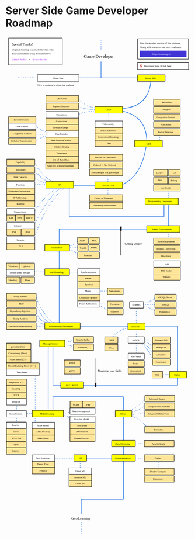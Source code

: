 # Server Side Game Developer Roadmap

<link href="style/main.css" rel="stylesheet">

<svg xmlns="http://www.w3.org/2000/svg" xmlns:xlink="http://www.w3.org/1999/xlink" viewBox="111 199 1337 3616" style="font-family: balsamiq"><g class="clickable-group" data-group-id="101-ai:cloud-ml:azure-ml"><rect x="572.35" y="3423.35" width="164.3" height="47.3" rx="2" fill="rgb(255,229,153)" fill-opacity="1" stroke="rgb(0,0,0)" stroke-width="2.7"></rect><text x="618" y="3454" fill="rgb(0,0,0)" font-style="normal" font-weight="normal" font-size="17px"><tspan>Azure ML</tspan></text></g><path d="M653.6001364839719 3367Q653.6140728193826 3320.935249861825 653.6001364839719 3263.2184000989223" fill="none" stroke="rgb(43,120,228)" stroke-width="4" stroke-linecap="round" stroke-linejoin="round" stroke-dasharray="0.8 12"></path><path d="M425.5 3263.2184000989223Q513.4292022687135 3263.2450020201645 623.6001364839719 3263.2184000989223" fill="none" stroke="rgb(43,120,228)" stroke-width="4" stroke-linecap="round" stroke-linejoin="round" stroke-dasharray="0.8 12"></path><path d="M932.3181420669464 3262Q797.5394597098788 3261.959224332751 628.668447981582 3262" fill="none" stroke="rgb(43,120,228)" stroke-width="4" stroke-linecap="round" stroke-linejoin="round" stroke-dasharray="undefined"></path><path d="M1220.5486430931994 3348.5417125339145Q1220.558855545137 3314.7857764908495 1220.5486430931994 3272.491260980407" fill="none" stroke="rgb(43,120,228)" stroke-width="4" stroke-linecap="round" stroke-linejoin="round" stroke-dasharray="0.8 12"></path><path d="M1028.6711202501135 3263.2232197855787Q1081.4364812857407 3262.9142942875033 1147.5486430931994 3262.491260980407" fill="none" stroke="rgb(43,120,228)" stroke-width="4" stroke-linecap="round" stroke-linejoin="round" stroke-dasharray="0.8 12"></path><path d="M1028.6711202501135 3158.2232197855787Q1081.4364812857407 3157.9142942875033 1147.5486430931994 3157.491260980407" fill="none" stroke="rgb(43,120,228)" stroke-width="4" stroke-linecap="round" stroke-linejoin="round" stroke-dasharray="0.8 12"></path><path d="M1012.6711202501135 2957.2232197855787Q1096.481056162096 2969.998064605211 1146.2237422873834 3052.690452302756" fill="none" stroke="rgb(43,120,228)" stroke-width="4" stroke-linecap="round" stroke-linejoin="round" stroke-dasharray="0.8 12"></path><path d="M996.8118295547148 2925.2508796778334Q1075.6898242728319 2896.5659796305263 1130.600136483972 2830.2184000989223" fill="none" stroke="rgb(43,120,228)" stroke-width="4" stroke-linecap="round" stroke-linejoin="round" stroke-dasharray="0.8 12"></path><path d="M1009.995233619362 2932.5749930470815Q1070.0318162971919 2923.6071010084247 1130.1106928750366 2879.8413767884927" fill="none" stroke="rgb(43,120,228)" stroke-width="4" stroke-linecap="round" stroke-linejoin="round" stroke-dasharray="0.8 12"></path><path d="M1002.6711202501135 2947.2232197855787Q1056.7917668221125 2944.130416964383 1124.600136483972 2940.2184000989223" fill="none" stroke="rgb(43,120,228)" stroke-width="4" stroke-linecap="round" stroke-linejoin="round" stroke-dasharray="0.8 12"></path><path d="M968 2818.2057750744593Q967.9008383869694 3145.9716326638504 968 3556.646013902233" fill="none" stroke="rgb(43,120,228)" stroke-width="4" stroke-linecap="round" stroke-linejoin="round" stroke-dasharray="undefined"></path><path d="M455 2819.2057750744593Q454.98390111576464 2872.4185500220083 455 2939.0915207404487" fill="none" stroke="rgb(43,120,228)" stroke-width="4" stroke-linecap="round" stroke-linejoin="round" stroke-dasharray="undefined"></path><path d="M517.5321916749992 2935.504638394781Q561.1207767246132 2941.985787171649 586.3788573459348 2919.3915889824343" fill="none" stroke="rgb(43,120,228)" stroke-width="4" stroke-linecap="round" stroke-linejoin="round" stroke-dasharray="0.8 12"></path><path d="M523.3914823703981 2951.617687807128Q556.7827852842235 2950.2020218244943 580.519566650536 2982.3789639579713" fill="none" stroke="rgb(43,120,228)" stroke-width="4" stroke-linecap="round" stroke-linejoin="round" stroke-dasharray="0.8 12"></path><g class="clickable-group" data-group-id="101-mutlithreading-2:reactive-approach:frp"><rect x="669.35" y="2850.35" width="92.3" height="47.3" rx="2" fill="rgb(255,229,153)" fill-opacity="1" stroke="rgb(0,0,0)" stroke-width="2.7"></rect><text x="699" y="2880" fill="rgb(0,0,0)" font-style="normal" font-weight="normal" font-size="17px"><tspan>FRP</tspan></text></g><g class="clickable-group" data-group-id="100-mutlithreading-2:reactive-approach:oorp"><rect x="580.35" y="2850.35" width="92.3" height="47.3" rx="2" fill="rgb(255,229,153)" fill-opacity="1" stroke="rgb(0,0,0)" stroke-width="2.7"></rect><text x="602" y="2880" fill="rgb(0,0,0)" font-style="normal" font-weight="normal" font-size="17px"><tspan>OORP</tspan></text></g><path d="M326.6841484953265 3039.507048238109Q326.7372585864434 2863.958526692643 326.6841484953265 2644.0049262986927" fill="none" stroke="rgb(43,120,228)" stroke-width="4" stroke-linecap="round" stroke-linejoin="round" stroke-dasharray="0.8 12"></path><g class="clickable-group" data-group-id="102-mutlithreading-2:task-based:concurrency"><rect x="117.35" y="2476.35" width="178.3" height="47.3" rx="2" fill="rgb(255,229,153)" fill-opacity="1" stroke="rgb(0,0,0)" stroke-width="2.7"></rect><text x="132" y="2506" fill="rgb(0,0,0)" font-style="normal" font-weight="normal" font-size="17px"><tspan>Concurrency (Java)</tspan></text></g><g class="clickable-group done" data-group-id="101-mutlithreading-2:task-based:async-await"><rect x="117.35" y="2523.35" width="178.3" height="47.3" rx="2" fill="rgb(255,229,153)" fill-opacity="1" stroke="rgb(0,0,0)" stroke-width="2.7"></rect><text x="141" y="2553" fill="rgb(0,0,0)" font-style="normal" font-weight="normal" font-size="17px"><tspan>Async-await (C#)</tspan></text></g><g class="clickable-group" data-group-id="100-mutlithreading-2:task-based:thread-building-block"><rect x="117.35" y="2570.35" width="238.3" height="47.3" rx="2" fill="rgb(255,229,153)" fill-opacity="1" stroke="rgb(0,0,0)" stroke-width="2.7"></rect><text x="128" y="2600" fill="rgb(0,0,0)" font-style="normal" font-weight="normal" font-size="17px"><tspan>Thread Building Block (C++)</tspan></text></g><path d="M246.0902092067481 2940.2184000989223Q301.35548450809864 2940.235119942422 370.6001364839719 2940.2184000989223" fill="none" stroke="rgb(43,120,228)" stroke-width="4" stroke-linecap="round" stroke-linejoin="round" stroke-dasharray="0.8 12"></path><g class="clickable-group" data-group-id="100-mutlithreading-2:asynchronous:reactor:select"><rect x="117.35" y="3047.35" width="144.3" height="47.3" rx="2" fill="rgb(255,229,153)" fill-opacity="1" stroke="rgb(0,0,0)" stroke-width="2.7"></rect><text x="166" y="3076.5" fill="rgb(0,0,0)" font-style="normal" font-weight="normal" font-size="17px"><tspan>select</tspan></text></g><g class="clickable-group" data-group-id="101-mutlithreading-2:asynchronous:reactor:wsa-poll"><rect x="117.35" y="3094.35" width="144.3" height="47.3" rx="2" fill="rgb(255,229,153)" fill-opacity="1" stroke="rgb(0,0,0)" stroke-width="2.7"></rect><text x="156" y="3124" fill="rgb(0,0,0)" font-style="normal" font-weight="normal" font-size="17px"><tspan>WSA Poll</tspan></text></g><g class="clickable-group" data-group-id="102-mutlithreading-2:asynchronous:reactor:epoll"><rect x="117.35" y="3141.35" width="144.3" height="47.3" rx="2" fill="rgb(255,229,153)" fill-opacity="1" stroke="rgb(0,0,0)" stroke-width="2.7"></rect><text x="171" y="3170.5" fill="rgb(0,0,0)" font-style="normal" font-weight="normal" font-size="17px"><tspan>epoll</tspan></text></g><g class="clickable-group" data-group-id="103-mutlithreading-2:asynchronous:reactor:kqueue"><rect x="117.35" y="3187.35" width="144.3" height="47.3" rx="2" fill="rgb(255,229,153)" fill-opacity="1" stroke="rgb(0,0,0)" stroke-width="2.7"></rect><text x="161" y="3216.5" fill="rgb(0,0,0)" font-style="normal" font-weight="normal" font-size="17px"><tspan>kqueue</tspan></text></g><g class="clickable-group" data-group-id="102-mutlithreading-2:asynchronous:proactor:iocp:registered-io"><rect x="118.35" y="2689.35" width="144.3" height="47.3" rx="2" fill="rgb(255,229,153)" fill-opacity="1" stroke="rgb(0,0,0)" stroke-width="2.7"></rect><text x="138" y="2718.5" fill="rgb(0,0,0)" font-style="normal" font-weight="normal" font-size="17px"><tspan>Registered IO</tspan></text></g><g class="clickable-group" data-group-id="101-mutlithreading-2:asynchronous:proactor:iocp:io-uring"><rect x="118.35" y="2736.35" width="144.3" height="47.3" rx="2" fill="rgb(255,229,153)" fill-opacity="1" stroke="rgb(0,0,0)" stroke-width="2.7"></rect><text x="160" y="2765.5" fill="rgb(0,0,0)" font-style="normal" font-weight="normal" font-size="17px"><tspan>io_uring</tspan></text></g><g class="clickable-group" data-group-id="100-mutlithreading-2:asynchronous:proactor:iocp"><rect x="118.35" y="2783.35" width="144.3" height="47.3" rx="2" fill="rgb(255,229,153)" fill-opacity="1" stroke="rgb(0,0,0)" stroke-width="2.7"></rect><text x="171" y="2813" fill="rgb(0,0,0)" font-style="normal" font-weight="normal" font-size="17px"><tspan>IOCP</tspan></text></g><path d="M190.6841484953265 3014.2184000989223Q190.70852970162906 2933.6294831924956 190.6841484953265 2832.6555628805177" fill="none" stroke="rgb(43,120,228)" stroke-width="4" stroke-linecap="round" stroke-linejoin="round" stroke-dasharray="0.8 12"></path><g class="clickable-group" data-group-id="101-mutlithreading-2:actor-model:akka"><rect x="304.35" y="3095.35" width="164.3" height="47.3" rx="2" fill="rgb(255,229,153)" fill-opacity="1" stroke="rgb(0,0,0)" stroke-width="2.7"></rect><text x="342" y="3125" fill="rgb(0,0,0)" font-style="normal" font-weight="normal" font-size="17px"><tspan>Akka (Java)</tspan></text></g><path d="M421 2445Q420.93511599486703 2659.465668077471 421 2928.1805250255325" fill="none" stroke="rgb(43,120,228)" stroke-width="4" stroke-linecap="round" stroke-linejoin="round" stroke-dasharray="undefined"></path><path d="M455 2444Q454.96104499509835 2572.760718979562 455 2734.0915207404487" fill="none" stroke="rgb(43,120,228)" stroke-width="4" stroke-linecap="round" stroke-linejoin="round" stroke-dasharray="undefined"></path><path d="M530.2658079335882 2440.3945746335853Q575.7073635795851 2436.9802717474536 610.3686421647996 2459.295101569664" fill="none" stroke="rgb(43,120,228)" stroke-width="4" stroke-linecap="round" stroke-linejoin="round" stroke-dasharray="0.8 12"></path><path d="M530.2658079335882 2418.42223452584Q563.6239723550527 2425.4202110786537 610.3686421647996 2403.295101569664" fill="none" stroke="rgb(43,120,228)" stroke-width="4" stroke-linecap="round" stroke-linejoin="round" stroke-dasharray="0.8 12"></path><path d="M594.5 2739.295101569664Q594.5149598070034 2689.8473987541793 594.5 2627.891876886346" fill="none" stroke="rgb(43,120,228)" stroke-width="4" stroke-linecap="round" stroke-linejoin="round" stroke-dasharray="0.8 12"></path><path d="M1007.5629893544371 2318Q931.7028135029692 2324.469384012901 886.950129015988 2394.985071744245" fill="none" stroke="rgb(43,120,228)" stroke-width="4" stroke-linecap="round" stroke-linejoin="round" stroke-dasharray="0.8 12"></path><path d="M1322.5629893544371 2656Q1285.5318989613893 2655.988796689556 1239.1337773095634 2656" fill="none" stroke="rgb(43,120,228)" stroke-width="4" stroke-linecap="round" stroke-linejoin="round" stroke-dasharray="0.8 12"></path><path d="M1184.5325536902121 2571.630474268583Q1156.3320508270108 2452.604100953298 1063.4306756687176 2415.711806315909" fill="none" stroke="rgb(43,120,228)" stroke-width="4" stroke-linecap="round" stroke-linejoin="round" stroke-dasharray="0.8 12"></path><path d="M1191.5629893544371 2461Q1156.2266196032986 2418.7075854487616 1086.1372777977479 2412.6842593653714" fill="none" stroke="rgb(43,120,228)" stroke-width="4" stroke-linecap="round" stroke-linejoin="round" stroke-dasharray="0.8 12"></path><path d="M1184.5325536902121 2515.620855683642Q1156.5329992238826 2438.9126972094246 1078.5684104214045 2415.711806315909" fill="none" stroke="rgb(43,120,228)" stroke-width="4" stroke-linecap="round" stroke-linejoin="round" stroke-dasharray="0.8 12"></path><path d="M1204.5629893544371 2405Q1151.9986597119382 2403.69150108273 1086.1372777977479 2402.0878450384907" fill="none" stroke="rgb(43,120,228)" stroke-width="4" stroke-linecap="round" stroke-linejoin="round" stroke-dasharray="0.8 12"></path><path d="M1061.5 2507.295101569664Q1061.5480751075872 2348.3890653982535 1061.5 2149.2876746686215" fill="none" stroke="rgb(43,120,228)" stroke-width="4" stroke-linecap="round" stroke-linejoin="round" stroke-dasharray="0.8 12"></path><path d="M1202.5629893544371 2204Q1157.0705989658268 2155.1757271943684 1084.2282952147127 2162.447857492995" fill="none" stroke="rgb(43,120,228)" stroke-width="4" stroke-linecap="round" stroke-linejoin="round" stroke-dasharray="0.8 12"></path><path d="M1203.7336758707618 2091.4545620537583Q1157.1621555259287 2137.651320437746 1092.5108463492904 2141.149868861224" fill="none" stroke="rgb(43,120,228)" stroke-width="4" stroke-linecap="round" stroke-linejoin="round" stroke-dasharray="0.8 12"></path><path d="M1204.5629893544371 2148Q1151.1509430592964 2147.983840828618 1084.2282952147127 2148" fill="none" stroke="rgb(43,120,228)" stroke-width="4" stroke-linecap="round" stroke-linejoin="round" stroke-dasharray="0.8 12"></path><path d="M1362.3961277418114 2304Q1015.2328619529528 2303.894969934716 580.2544892356158 2304" fill="none" stroke="rgb(43,120,228)" stroke-width="4" stroke-linecap="round" stroke-linejoin="round" stroke-dasharray="undefined"></path><path d="M413.66930318634473 2292.9098519471677Q360.35199319418354 2293.5460350697376 327.6841484953265 2251.608236070172" fill="none" stroke="rgb(43,120,228)" stroke-width="4" stroke-linecap="round" stroke-linejoin="round" stroke-dasharray="0.8 12"></path><path d="M422.53364539748065 2281.0907289989864Q358.3244894322697 2273.9933386006564 326.6841484953265 2196.608236070172" fill="none" stroke="rgb(43,120,228)" stroke-width="4" stroke-linecap="round" stroke-linejoin="round" stroke-dasharray="0.8 12"></path><path d="M438.78493945122995 2285.5229001045545Q367.0346190643068 2243.4301278129306 330.9354425490758 2134.8290825152435" fill="none" stroke="rgb(43,120,228)" stroke-width="4" stroke-linecap="round" stroke-linejoin="round" stroke-dasharray="0.8 12"></path><path d="M466.8553564531605 2285.5229001045545Q378.9181257933858 2222.696018284566 329.4580521805531 2083.12041961695" fill="none" stroke="rgb(43,120,228)" stroke-width="4" stroke-linecap="round" stroke-linejoin="round" stroke-dasharray="0.8 12"></path><path d="M407.07627655293686 2304.608236070172Q366.06688473622904 2304.5958291725415 314.6841484953265 2304.608236070172" fill="none" stroke="rgb(43,120,228)" stroke-width="4" stroke-linecap="round" stroke-linejoin="round" stroke-dasharray="0.8 12"></path><path d="M655.8922047754186 1912Q614.0670313778202 1911.9873462974763 561.6621612318736 1912" fill="none" stroke="rgb(43,120,228)" stroke-width="4" stroke-linecap="round" stroke-linejoin="round" stroke-dasharray="0.8 12"></path><path d="M504.8922047754186 1912Q417.0561014297002 1911.3556745083001 307.0013944911902 1910.6082360701723" fill="none" stroke="rgb(43,120,228)" stroke-width="4" stroke-linecap="round" stroke-linejoin="round" stroke-dasharray="0.8 12"></path><path d="M857.117043098395 2199.950258311869Q835.0296493499069 2168.285839865162 785.1211408504611 2155.1226210631557" fill="none" stroke="rgb(43,120,228)" stroke-width="4" stroke-linecap="round" stroke-linejoin="round" stroke-dasharray="0.8 12"></path><path d="M868.5629893544371 2145Q833.9137634504353 2144.9895172939728 790.5 2145" fill="none" stroke="rgb(43,120,228)" stroke-width="4" stroke-linecap="round" stroke-linejoin="round" stroke-dasharray="0.8 12"></path><g class="clickable-group done" data-group-id="100-multithreading:synchronization:future-promises:coroutine"><rect x="851.35" y="2122.35" width="114.3" height="47.3" rx="2" fill="rgb(255,229,153)" fill-opacity="1" stroke="rgb(0,0,0)" stroke-width="2.7"></rect><text x="871" y="2151.5" fill="rgb(0,0,0)" font-style="normal" font-weight="normal" font-size="17px"><tspan>Coroutine</tspan></text></g><g class="clickable-group" data-group-id="104-multithreading:synchronization:future-promises"><rect x="635.35" y="2119.35" width="162.3" height="47.3" rx="2" fill="rgb(255,255,255)" fill-opacity="1" stroke="rgb(0,0,0)" stroke-width="2.7"></rect><text x="646" y="2149" fill="rgb(0,0,0)" font-style="normal" font-weight="normal" font-size="17px"><tspan>Future &amp; Promises</tspan></text></g><g class="clickable-group" data-group-id="103-multithreading:synchronization:condition-variable"><rect x="635.35" y="2073.35" width="162.3" height="47.3" rx="2" fill="rgb(255,229,153)" fill-opacity="1" stroke="rgb(0,0,0)" stroke-width="2.7"></rect><text x="648" y="2103" fill="rgb(0,0,0)" font-style="normal" font-weight="normal" font-size="17px"><tspan>Condition Variable</tspan></text></g><path d="M868.5629893544371 2050Q833.9137634504353 2049.9895172939728 790.5 2050" fill="none" stroke="rgb(43,120,228)" stroke-width="4" stroke-linecap="round" stroke-linejoin="round" stroke-dasharray="0.8 12"></path><g class="clickable-group" data-group-id="102-multithreading:synchronization:mutex"><rect x="635.35" y="2027.35" width="162.3" height="47.3" rx="2" fill="rgb(255,255,255)" fill-opacity="1" stroke="rgb(0,0,0)" stroke-width="2.7"></rect><text x="689" y="2056.5" fill="rgb(0,0,0)" font-style="normal" font-weight="normal" font-size="17px"><tspan>Mutex</tspan></text></g><g class="clickable-group" data-group-id="101-multithreading:synchronization:spinlock"><rect x="635.35" y="1980.35" width="162.3" height="47.3" rx="2" fill="rgb(255,229,153)" fill-opacity="1" stroke="rgb(0,0,0)" stroke-width="2.7"></rect><text x="688" y="2009.5" fill="rgb(0,0,0)" font-style="normal" font-weight="normal" font-size="17px"><tspan>Spinlock</tspan></text></g><g class="clickable-group" data-group-id="100-multithreading:synchronization:barrier"><rect x="635.35" y="1934.35" width="162.3" height="47.3" rx="2" fill="rgb(255,229,153)" fill-opacity="1" stroke="rgb(0,0,0)" stroke-width="2.7"></rect><text x="687" y="1963.5" fill="rgb(0,0,0)" font-style="normal" font-weight="normal" font-size="17px"><tspan>Barrier</tspan></text></g><g class="clickable-group" data-group-id="101-multithreading:thread-localstorage:pthread"><rect x="213.35" y="1846.35" width="108.3" height="47.3" rx="2" fill="rgb(255,229,153)" fill-opacity="1" stroke="rgb(0,0,0)" stroke-width="2.7"></rect><text x="242" y="1875.5" fill="rgb(0,0,0)" font-style="normal" font-weight="normal" font-size="17px"><tspan>pthread</tspan></text></g><g class="clickable-group" data-group-id="100-multithreading:thread-localstorage:windows"><rect x="117.35" y="1846.35" width="98.3" height="47.3" rx="2" fill="rgb(255,229,153)" fill-opacity="1" stroke="rgb(0,0,0)" stroke-width="2.7"></rect><text x="132" y="1876" fill="rgb(0,0,0)" font-style="normal" font-weight="normal" font-size="17px"><tspan>Windows</tspan></text></g><path d="M638.412509854671 1790.7648621980375Q612.4187603628334 1751.5667062568634 541.9651691074388 1744.2026129499477" fill="none" stroke="rgb(43,120,228)" stroke-width="4" stroke-linecap="round" stroke-linejoin="round" stroke-dasharray="0.8 12"></path><path d="M641.1293363545931 1678.0165624512729Q610.5307428508614 1727.88243168307 550.1156486072049 1721.1095877006103" fill="none" stroke="rgb(43,120,228)" stroke-width="4" stroke-linecap="round" stroke-linejoin="round" stroke-dasharray="0.8 12"></path><path d="M646.5629893544371 1735Q611.9137634504353 1734.9895172939728 568.5 1735" fill="none" stroke="rgb(43,120,228)" stroke-width="4" stroke-linecap="round" stroke-linejoin="round" stroke-dasharray="0.8 12"></path><path d="M1166.2844159686654 1599Q871.1026357825157 1598.910696307188 501.2544892356158 1599" fill="none" stroke="rgb(43,120,228)" stroke-width="4" stroke-linecap="round" stroke-linejoin="round" stroke-dasharray="undefined"></path><path d="M1293.256894659371 1691.8370402998692Q1293.2681146042507 1654.7509669373483 1293.256894659371 1608.2839543487635" fill="none" stroke="rgb(43,120,228)" stroke-width="4" stroke-linecap="round" stroke-linejoin="round" stroke-dasharray="0.8 12"></path><g class="clickable-group" data-group-id="103-socket-programming:api"><rect x="1188.35" y="1830.35" width="193.3" height="47.3" rx="2" fill="rgb(255,255,255)" fill-opacity="1" stroke="rgb(0,0,0)" stroke-width="2.7"></rect><text x="1271" y="1860" fill="rgb(0,0,0)" font-style="normal" font-weight="normal" font-size="17px"><tspan>API</tspan></text></g><g class="clickable-group" data-group-id="101-socket-programming:api:winsock"><rect x="1188.35" y="1923.35" width="193.3" height="47.3" rx="2" fill="rgb(255,229,153)" fill-opacity="1" stroke="rgb(0,0,0)" stroke-width="2.7"></rect><text x="1253" y="1953" fill="rgb(0,0,0)" font-style="normal" font-weight="normal" font-size="17px"><tspan>Winsock</tspan></text></g><path d="M1294 1411Q1293.9747841387693 1494.3477605750468 1294 1598.778375323952" fill="none" stroke="rgb(43,120,228)" stroke-width="4" stroke-linecap="round" stroke-linejoin="round" stroke-dasharray="undefined"></path><path d="M1296.256894659371 1406.5588378327136Q1296.2725086581688 1354.9487888438853 1296.256894659371 1290.2839543487635" fill="none" stroke="rgb(43,120,228)" stroke-width="4" stroke-linecap="round" stroke-linejoin="round" stroke-dasharray="0.8 12"></path><path d="M1263 1424.8654604509268Q1262.9888351803095 1461.7693246462004 1263 1508.0080381753116" fill="none" stroke="rgb(43,120,228)" stroke-width="4" stroke-linecap="round" stroke-linejoin="round" stroke-dasharray="undefined"></path><path d="M574 1290Q573.9707247417158 1386.7655713173795 574 1508.0080381753116" fill="none" stroke="rgb(43,120,228)" stroke-width="4" stroke-linecap="round" stroke-linejoin="round" stroke-dasharray="undefined"></path><path d="M543.0964710069914 1293.6679983537322Q388.66974920507454 1431.3369285729539 316.5 1680" fill="none" stroke="rgb(43,120,228)" stroke-width="4" stroke-linecap="round" stroke-linejoin="round" stroke-dasharray="0.8 12"></path><path d="M527.8409521584804 1286.0402389294766Q397.4804671103706 1388.0377765923558 315.78924016417756 1580.471752705739" fill="none" stroke="rgb(43,120,228)" stroke-width="4" stroke-linecap="round" stroke-linejoin="round" stroke-dasharray="0.8 12"></path><path d="M506.48322577056496 1290.61689458403Q395.48332334256014 1348.4108684877426 320.36589581873085 1475.208672651013" fill="none" stroke="rgb(43,120,228)" stroke-width="4" stroke-linecap="round" stroke-linejoin="round" stroke-dasharray="0.8 12"></path><path d="M432.8922047754186 1277Q380.34235647393086 1276.984101676238 314.5 1277" fill="none" stroke="rgb(43,120,228)" stroke-width="4" stroke-linecap="round" stroke-linejoin="round" stroke-dasharray="0.8 12"></path><path d="M413.4245607946479 1263.1569606567102Q362.50648947503765 1263.207288213089 315.78924016417756 1218.9159559960283" fill="none" stroke="rgb(43,120,228)" stroke-width="4" stroke-linecap="round" stroke-linejoin="round" stroke-dasharray="0.8 12"></path><path d="M433.25673529771217 1258.5803050021568Q365.1517517245441 1237.521001378824 315.78924016417756 1165.5216400262398" fill="none" stroke="rgb(43,120,228)" stroke-width="4" stroke-linecap="round" stroke-linejoin="round" stroke-dasharray="0.8 12"></path><path d="M462.2422211098831 1258.5803050021568Q369.54650091881496 1213.3061983500754 317.31479204902865 1109.0762202867493" fill="none" stroke="rgb(43,120,228)" stroke-width="4" stroke-linecap="round" stroke-linejoin="round" stroke-dasharray="0.8 12"></path><g class="clickable-group" data-group-id="102-ip:functions:routing"><rect x="119.35" y="1393.35" width="204.3" height="47.3" rx="2" fill="rgb(255,229,153)" fill-opacity="1" stroke="rgb(0,0,0)" stroke-width="2.7"></rect><text x="192" y="1422.5" fill="rgb(0,0,0)" font-style="normal" font-weight="normal" font-size="17px"><tspan>Routing</tspan></text></g><g class="clickable-group" data-group-id="101-ip:functions:ip-addressing"><rect x="119.35" y="1347.35" width="204.3" height="47.3" rx="2" fill="rgb(255,229,153)" fill-opacity="1" stroke="rgb(0,0,0)" stroke-width="2.7"></rect><text x="168" y="1377" fill="rgb(0,0,0)" font-style="normal" font-weight="normal" font-size="17px"><tspan>IP Addressing</tspan></text></g><g class="clickable-group" data-group-id="100-ip:functions:datagram-construction"><rect x="119.35" y="1300.35" width="204.3" height="47.3" rx="2" fill="rgb(255,229,153)" fill-opacity="1" stroke="rgb(0,0,0)" stroke-width="2.7"></rect><text x="132" y="1329.5" fill="rgb(0,0,0)" font-style="normal" font-weight="normal" font-size="17px"><tspan>Datagram Construction</tspan></text></g><path d="M855.2568946593709 1395.6972482336819Q855.2842687861166 1305.2156207737287 855.2568946593709 1191.846624247225" fill="none" stroke="rgb(43,120,228)" stroke-width="4" stroke-linecap="round" stroke-linejoin="round" stroke-dasharray="0.8 12"></path><path d="M943.0237959608988 1283.130738766469Q1101.1015141666828 1223.8857755640568 1133.7599581747636 992" fill="none" stroke="rgb(43,120,228)" stroke-width="4" stroke-linecap="round" stroke-linejoin="round" stroke-dasharray="undefined"></path><path d="M1232.256894659371 973.6972482336819Q1232.268230117466 936.2293609120802 1232.256894659371 889.2839543487634" fill="none" stroke="rgb(43,120,228)" stroke-width="4" stroke-linecap="round" stroke-linejoin="round" stroke-dasharray="0.8 12"></path><path d="M1138.1067826350895 964.3725001629801Q1135.9605307286677 770.947081770205 938.7599581747637 739" fill="none" stroke="rgb(43,120,228)" stroke-width="4" stroke-linecap="round" stroke-linejoin="round" stroke-dasharray="undefined"></path><path d="M861.2568946593709 850.6972482336819Q861.2717230155615 801.6840390397962 861.2568946593709 740.2729161539513" fill="none" stroke="rgb(43,120,228)" stroke-width="4" stroke-linecap="round" stroke-linejoin="round" stroke-dasharray="0.8 12"></path><path d="M762.3651413664388 746.1622138648703Q693.1037143834163 740.9245582113856 635.2568946593709 770" fill="none" stroke="rgb(43,120,228)" stroke-width="4" stroke-linecap="round" stroke-linejoin="round" stroke-dasharray="0.8 12"></path><path d="M771.1990879328172 731.4389695875728Q707.11171031582 733.2042144557381 635.2568946593709 709" fill="none" stroke="rgb(43,120,228)" stroke-width="4" stroke-linecap="round" stroke-linejoin="round" stroke-dasharray="0.8 12"></path><path d="M769.7267635050874 721.1326985934647Q697.0192173938785 712.8644263227455 639.2568946593709 652" fill="none" stroke="rgb(43,120,228)" stroke-width="4" stroke-linecap="round" stroke-linejoin="round" stroke-dasharray="0.8 12"></path><g class="clickable-group" data-group-id="102-tcp:vulnerability:veto"><rect x="761.35" y="952.35" width="201.3" height="47.3" rx="2" fill="rgb(255,229,153)" fill-opacity="1" stroke="rgb(0,0,0)" stroke-width="2.7"></rect><text x="845" y="982" fill="rgb(0,0,0)" font-style="normal" font-weight="normal" font-size="17px"><tspan>Veto</tspan></text></g><g class="clickable-group" data-group-id="101-tcp:vulnerability:connection-hijacking"><rect x="761.35" y="907.35" width="201.3" height="47.3" rx="2" fill="rgb(255,229,153)" fill-opacity="1" stroke="rgb(0,0,0)" stroke-width="2.7"></rect><text x="782" y="936.5" fill="rgb(0,0,0)" font-style="normal" font-weight="normal" font-size="17px"><tspan>Connection Hijacking</tspan></text></g><g class="clickable-group done" data-group-id="100-tcp:vulnerability:denial-of-service"><rect x="761.35" y="861.35" width="201.3" height="47.3" rx="2" fill="rgb(255,229,153)" fill-opacity="1" stroke="rgb(0,0,0)" stroke-width="2.7"></rect><text x="796" y="890.5" fill="rgb(0,0,0)" font-style="normal" font-weight="normal" font-size="17px"><tspan>Denial of Service</tspan></text></g><g class="clickable-group" data-group-id="107-tcp:operations:selective-acknowledgement"><rect x="403.35" y="1117.35" width="239.3" height="47.3" rx="2" fill="rgb(255,229,153)" fill-opacity="1" stroke="rgb(0,0,0)" stroke-width="2.7"></rect><text x="415" y="1147" fill="rgb(0,0,0)" font-style="normal" font-weight="normal" font-size="17px"><tspan>Selective Acknowledgement</tspan></text></g><g class="clickable-group" data-group-id="106-tcp:operations:out-of-band-data"><rect x="404.35" y="1071.35" width="237.3" height="47.3" rx="2" fill="rgb(255,229,153)" fill-opacity="1" stroke="rgb(0,0,0)" stroke-width="2.7"></rect><text x="454" y="1100.5" fill="rgb(0,0,0)" font-style="normal" font-weight="normal" font-size="17px"><tspan>Out-of-Band Data</tspan></text></g><g class="clickable-group done" data-group-id="105-tcp:operations:timestamp"><rect x="404.35" y="1025.35" width="237.3" height="47.3" rx="2" fill="rgb(255,229,153)" fill-opacity="1" stroke="rgb(0,0,0)" stroke-width="2.7"></rect><text x="480" y="1054.5" fill="rgb(0,0,0)" font-style="normal" font-weight="normal" font-size="17px"><tspan>Timestamp</tspan></text></g><g class="clickable-group" data-group-id="104-tcp:operations:window-scaling"><rect x="404.35" y="978.35" width="237.3" height="47.3" rx="2" fill="rgb(255,229,153)" fill-opacity="1" stroke="rgb(0,0,0)" stroke-width="2.7"></rect><text x="463" y="1008" fill="rgb(0,0,0)" font-style="normal" font-weight="normal" font-size="17px"><tspan>Window Scaling</tspan></text></g><g class="clickable-group" data-group-id="103-tcp:operations:max-segment-scaling"><rect x="404.35" y="931.35" width="237.3" height="47.3" rx="2" fill="rgb(255,229,153)" fill-opacity="1" stroke="rgb(0,0,0)" stroke-width="2.7"></rect><text x="440" y="960.5" fill="rgb(0,0,0)" font-style="normal" font-weight="normal" font-size="17px"><tspan>Max Segment Scaling</tspan></text></g><path d="M438.8922047754186 921Q367.50888613850674 921.9136700583285 327.5 967" fill="none" stroke="rgb(43,120,228)" stroke-width="4" stroke-linecap="round" stroke-linejoin="round" stroke-dasharray="0.8 12"></path><path d="M442.8922047754186 911Q390.34235647393086 910.984101676238 324.5 911" fill="none" stroke="rgb(43,120,228)" stroke-width="4" stroke-linecap="round" stroke-linejoin="round" stroke-dasharray="0.8 12"></path><path d="M437.5 899Q373.6512172926515 893.5320934301858 327.5 849" fill="none" stroke="rgb(43,120,228)" stroke-width="4" stroke-linecap="round" stroke-linejoin="round" stroke-dasharray="0.8 12"></path><g class="clickable-group" data-group-id="102-tcp:operations:data-transfer"><rect x="404.35" y="885.35" width="237.3" height="47.3" rx="2" fill="rgb(255,255,255)" fill-opacity="1" stroke="rgb(0,0,0)" stroke-width="2.7"></rect><text x="470" y="914.5" fill="rgb(0,0,0)" font-style="normal" font-weight="normal" font-size="17px"><tspan>Data Transfer</tspan></text></g><g class="clickable-group done" data-group-id="101-tcp:operations:resource-usage"><rect x="404.35" y="839.35" width="237.3" height="47.3" rx="2" fill="rgb(255,229,153)" fill-opacity="1" stroke="rgb(0,0,0)" stroke-width="2.7"></rect><text x="458" y="868.5" fill="rgb(0,0,0)" font-style="normal" font-weight="normal" font-size="17px"><tspan>Resource Usage</tspan></text></g><g class="clickable-group done" data-group-id="100-tcp:operations:connection"><rect x="404.35" y="792.35" width="237.3" height="47.3" rx="2" fill="rgb(255,229,153)" fill-opacity="1" stroke="rgb(0,0,0)" stroke-width="2.7"></rect><text x="478" y="821.5" fill="rgb(0,0,0)" font-style="normal" font-weight="normal" font-size="17px"><tspan>Connection</tspan></text></g><path d="M1169 507Q1157.9100785414698 725.4982155830987 931.2452005390609 724.3836184430323" fill="none" stroke="rgb(43,120,228)" stroke-width="4" stroke-linecap="round" stroke-linejoin="round" stroke-dasharray="undefined"></path><path d="M522.8922047754186 501Q376.1356220876272 500.95560056325206 192.25689465937091 501" fill="none" stroke="rgb(43,120,228)" stroke-width="4" stroke-linecap="round" stroke-linejoin="round" stroke-dasharray="0.8 12"></path><text x="680" y="355.5" fill="rgb(0,0,0)" font-style="normal" font-weight="normal" font-size="32px"><tspan>Game Developer</tspan></text><g><rect x="1070.35" y="217.35" width="370.3" height="148.3" rx="2" fill="rgb(255,255,255)" fill-opacity="1" stroke="rgb(0,0,0)" stroke-width="2.7"></rect><text x="1087" y="254.5" fill="rgb(0,0,0)" font-style="normal" font-weight="normal" font-size="18px"><tspan>Find the detailed version of this roadmap</tspan></text><g class="clickable-group" data-group-id="ext_link:roadmap.sh"><rect x="1088.35" y="305.35" width="336.3" height="44.3" rx="2" fill="rgb(65,53,214)" fill-opacity="1" stroke="rgb(65,53,214)" stroke-width="2.7"></rect><text x="1179" y="335" fill="rgb(255,255,255)" font-style="normal" font-weight="normal" font-size="18px"><tspan>https://roadmap.sh</tspan></text></g><text x="1087" y="283.5" fill="rgb(0,0,0)" font-style="normal" font-weight="normal" font-size="18px"><tspan>Along with resources and more roadmaps</tspan></text></g><path d="M805 233Q804.9900415173787 265.91647339024644 805 307.1591837857379" fill="none" stroke="rgb(43,120,228)" stroke-width="4" stroke-linecap="round" stroke-linejoin="round" stroke-dasharray="0.8 12"></path><path d="M805 385Q804.9845736337207 435.9898540218434 805 499.87761494930675" fill="none" stroke="rgb(43,120,228)" stroke-width="4" stroke-linecap="round" stroke-linejoin="round" stroke-dasharray="undefined"></path><g><rect x="132.35" y="212.35" width="391.3" height="195.3" rx="2" fill="rgb(255,255,255)" fill-opacity="1" stroke="rgb(0,0,0)" stroke-width="2.7"></rect><text x="157" y="302.5" fill="rgb(0,0,0)" font-style="normal" font-weight="normal" font-size="18px"><tspan>Original roadmap was made by Chris Ohk.</tspan></text><text x="157" y="332.5" fill="rgb(0,0,0)" font-style="normal" font-weight="normal" font-size="18px"><tspan>You can find him using the links below:</tspan></text><text x="157" y="264.5" fill="rgb(0,0,0)" font-style="normal" font-weight="normal" font-size="24px"><tspan>Special Thanks!</tspan></text><g class="clickable-group" data-group-id="ext_link:github.com/utilForever"><text x="157" y="375" fill="rgb(153,0,255)" font-style="normal" font-weight="normal" font-size="18px"><tspan>GitHub Profile</tspan></text></g><text x="279" y="373" fill="rgb(0,0,0)" font-style="normal" font-weight="normal" font-size="18px"><tspan>+</tspan></text><g class="clickable-group" data-group-id="ext_link:twitter.com/utilForever"><text x="307" y="375" fill="rgb(153,0,255)" font-style="normal" font-weight="normal" font-size="18px"><tspan>Twitter Profile</tspan></text></g></g><path d="M854.5784149280623 204.15918378573792Q809.9354381636736 204.14567759073944 754 204.15918378573792" fill="none" stroke="rgb(255,255,255)" stroke-width="4" stroke-linecap="round" stroke-linejoin="round" stroke-dasharray="0.8 12"></path><path d="M1133.0697673807772 502Q869.4985597985406 501.9202597052527 539.2568946593709 502" fill="none" stroke="rgb(43,120,228)" stroke-width="4" stroke-linecap="round" stroke-linejoin="round" stroke-dasharray="undefined"></path><g class="clickable-group" data-group-id="100-roadmap-note"><rect x="1069.35" y="388.35" width="372.3" height="51.3" rx="2" fill="rgb(255,255,255)" fill-opacity="1" stroke="rgb(0,0,0)" stroke-width="2.7"></rect><text x="1118" y="421" fill="rgb(0,0,0)" font-style="normal" font-weight="normal" font-size="18px"><tspan>Important Note / Click here</tspan></text><g><circle cx="1096" cy="415" r="10" fill="rgb(255,255,255)"></circle><circle cx="1096" cy="415" r="10" fill="rgb(207,42,39)"></circle><path d="M1090.5 415L1094.5 419 1101 412.5" fill="none" stroke="#fff" stroke-width="3.5" stroke-linecap="round" stroke-linejoin="round"></path></g></g><g class="clickable-group" data-group-id="ext_link:roadmap.sh/game-developer"><rect x="342.35" y="478.35" width="302.3" height="47.3" rx="2" fill="rgb(255,255,255)" fill-opacity="1" stroke="rgb(0,0,0)" stroke-width="2.7"></rect><text x="455" y="508.5" fill="rgb(0,0,0)" font-style="normal" font-weight="normal" font-size="17px"><tspan>Client Side</tspan></text></g><text x="339" y="558.5" fill="rgb(0,0,0)" font-style="normal" font-weight="normal" font-size="17px"><tspan>Click to navigate to client side roadmap</tspan></text><g class="clickable-group" data-group-id="100-server-side"><rect x="1069.35" y="479.35" width="201.3" height="47.3" rx="2" fill="rgb(255,255,0)" fill-opacity="1" stroke="rgb(0,0,0)" stroke-width="2.7"></rect><text x="1125" y="509.5" fill="rgb(0,0,0)" font-style="normal" font-weight="normal" font-size="17px"><tspan>Server Side</tspan></text></g><g class="clickable-group" data-group-id="101-tcp"><rect x="760.35" y="710.35" width="201.3" height="47.3" rx="2" fill="rgb(255,255,0)" fill-opacity="1" stroke="rgb(0,0,0)" stroke-width="2.7"></rect><text x="846" y="741" fill="rgb(0,0,0)" font-style="normal" font-weight="normal" font-size="17px"><tspan>TCP</tspan></text></g><g class="clickable-group" data-group-id="101-tcp:segment-structure"><rect x="405.35" y="685.35" width="236.3" height="47.3" rx="2" fill="rgb(255,229,153)" fill-opacity="1" stroke="rgb(0,0,0)" stroke-width="2.7"></rect><text x="452" y="714.5" fill="rgb(0,0,0)" font-style="normal" font-weight="normal" font-size="17px"><tspan>Segment Structure</tspan></text></g><g class="clickable-group" data-group-id="102-tcp:operations"><rect x="404.35" y="746.35" width="237.3" height="47.3" rx="2" fill="rgb(255,255,255)" fill-opacity="1" stroke="rgb(0,0,0)" stroke-width="2.7"></rect><text x="480" y="775.5" fill="rgb(0,0,0)" font-style="normal" font-weight="normal" font-size="17px"><tspan>Operations</tspan></text></g><g class="clickable-group" data-group-id="100-tcp:checksum"><rect x="404.35" y="629.35" width="238.3" height="47.3" rx="2" fill="rgb(255,229,153)" fill-opacity="1" stroke="rgb(0,0,0)" stroke-width="2.7"></rect><text x="483" y="658.5" fill="rgb(0,0,0)" font-style="normal" font-weight="normal" font-size="17px"><tspan>Checksum</tspan></text></g><g class="clickable-group" data-group-id="103-tcp:vulnerability"><rect x="761.35" y="814.35" width="201.3" height="47.3" rx="2" fill="rgb(255,255,255)" fill-opacity="1" stroke="rgb(0,0,0)" stroke-width="2.7"></rect><text x="815" y="844" fill="rgb(0,0,0)" font-style="normal" font-weight="normal" font-size="17px"><tspan>Vulnerability</tspan></text></g><g class="clickable-group" data-group-id="100-tcp:operations:data-transfer:flow-control"><rect x="132.35" y="829.35" width="199.3" height="47.3" rx="2" fill="rgb(255,255,255)" fill-opacity="1" stroke="rgb(0,0,0)" stroke-width="2.7"></rect><text x="184" y="858.5" fill="rgb(0,0,0)" font-style="normal" font-weight="normal" font-size="17px"><tspan>Flow Control</tspan></text></g><g class="clickable-group" data-group-id="101-tcp:operations:data-transfer:congestion-control"><rect x="132.35" y="884.35" width="199.3" height="47.3" rx="2" fill="rgb(255,229,153)" fill-opacity="1" stroke="rgb(0,0,0)" stroke-width="2.7"></rect><text x="164" y="913.5" fill="rgb(0,0,0)" font-style="normal" font-weight="normal" font-size="17px"><tspan>Congestion Control</tspan></text></g><g class="clickable-group" data-group-id="102-tcp:operations:data-transfer:reliable-transmission"><rect x="132.35" y="937.35" width="199.3" height="47.3" rx="2" fill="rgb(255,229,153)" fill-opacity="1" stroke="rgb(0,0,0)" stroke-width="2.7"></rect><text x="152" y="966.5" fill="rgb(0,0,0)" font-style="normal" font-weight="normal" font-size="17px"><tspan>Reliable Transmission</tspan></text></g><g class="clickable-group" data-group-id="100-tcp:operations:data-transfer:flow-control:error-detection"><rect x="132.35" y="782.35" width="199.3" height="47.3" rx="2" fill="rgb(255,229,153)" fill-opacity="1" stroke="rgb(0,0,0)" stroke-width="2.7"></rect><text x="172" y="811.5" fill="rgb(0,0,0)" font-style="normal" font-weight="normal" font-size="17px"><tspan>Error Detection</tspan></text></g><g class="clickable-group" data-group-id="102-udp"><rect x="1049.35" y="955.35" width="201.3" height="47.3" rx="2" fill="rgb(255,255,0)" fill-opacity="1" stroke="rgb(0,0,0)" stroke-width="2.7"></rect><text x="1135" y="986" fill="rgb(0,0,0)" font-style="normal" font-weight="normal" font-size="17px"><tspan>UDP</tspan></text></g><g class="clickable-group" data-group-id="104-udp:packet-structure"><rect x="1187.35" y="871.35" width="193.3" height="47.3" rx="2" fill="rgb(255,229,153)" fill-opacity="1" stroke="rgb(0,0,0)" stroke-width="2.7"></rect><text x="1220" y="901" fill="rgb(0,0,0)" font-style="normal" font-weight="normal" font-size="17px"><tspan>Packet Structure</tspan></text></g><g class="clickable-group" data-group-id="103-udp:checksum"><rect x="1187.35" y="817.35" width="193.3" height="47.3" rx="2" fill="rgb(255,229,153)" fill-opacity="1" stroke="rgb(0,0,0)" stroke-width="2.7"></rect><text x="1243" y="846.5" fill="rgb(0,0,0)" font-style="normal" font-weight="normal" font-size="17px"><tspan>Checksum</tspan></text></g><g class="clickable-group" data-group-id="102-udp:congestion-control"><rect x="1187.35" y="763.35" width="193.3" height="47.3" rx="2" fill="rgb(255,229,153)" fill-opacity="1" stroke="rgb(0,0,0)" stroke-width="2.7"></rect><text x="1209" y="792.5" fill="rgb(0,0,0)" font-style="normal" font-weight="normal" font-size="17px"><tspan>Congestion Control</tspan></text></g><g class="clickable-group" data-group-id="101-udp:datagram"><rect x="1187.35" y="709.35" width="193.3" height="47.3" rx="2" fill="rgb(255,229,153)" fill-opacity="1" stroke="rgb(0,0,0)" stroke-width="2.7"></rect><text x="1246" y="738.5" fill="rgb(0,0,0)" font-style="normal" font-weight="normal" font-size="17px"><tspan>Datagram</tspan></text></g><g class="clickable-group" data-group-id="100-udp:reliability"><rect x="1187.35" y="656.35" width="193.3" height="47.3" rx="2" fill="rgb(255,229,153)" fill-opacity="1" stroke="rgb(0,0,0)" stroke-width="2.7"></rect><text x="1247" y="685.5" fill="rgb(0,0,0)" font-style="normal" font-weight="normal" font-size="17px"><tspan>Reliability</tspan></text></g><g class="clickable-group" data-group-id="102-tcp-vs-udp:heavyweight-vs-lightweight"><rect x="721.35" y="1165.35" width="241.3" height="47.3" rx="2" fill="rgb(255,229,153)" fill-opacity="1" stroke="rgb(0,0,0)" stroke-width="2.7"></rect><text x="736" y="1194.5" fill="rgb(0,0,0)" font-style="normal" font-weight="normal" font-size="17px"><tspan>Heavyweight vs Lightweight</tspan></text></g><g class="clickable-group" data-group-id="101-tcp-vs-udp:ordered-vs-not-ordered"><rect x="721.35" y="1111.35" width="241.3" height="47.3" rx="2" fill="rgb(255,229,153)" fill-opacity="1" stroke="rgb(0,0,0)" stroke-width="2.7"></rect><text x="748" y="1141" fill="rgb(0,0,0)" font-style="normal" font-weight="normal" font-size="17px"><tspan>Ordered vs Not Ordered</tspan></text></g><g class="clickable-group" data-group-id="100-tcp-vs-udp:reliable-vs-unreliable"><rect x="721.35" y="1056.35" width="241.3" height="47.3" rx="2" fill="rgb(255,229,153)" fill-opacity="1" stroke="rgb(0,0,0)" stroke-width="2.7"></rect><text x="758" y="1085.5" fill="rgb(0,0,0)" font-style="normal" font-weight="normal" font-size="17px"><tspan>Reliable vs Unreliable</tspan></text></g><g class="clickable-group" data-group-id="103-tcp-vs-udp:packet-vs-datagram"><rect x="721.35" y="1350.35" width="241.3" height="47.3" rx="2" fill="rgb(255,229,153)" fill-opacity="1" stroke="rgb(0,0,0)" stroke-width="2.7"></rect><text x="756" y="1380" fill="rgb(0,0,0)" font-style="normal" font-weight="normal" font-size="17px"><tspan>Packet vs Datagram</tspan></text></g><g class="clickable-group" data-group-id="104-tcp-vs-udp:streaming-vs-broadcast"><rect x="721.35" y="1404.35" width="241.3" height="47.3" rx="2" fill="rgb(255,229,153)" fill-opacity="1" stroke="rgb(0,0,0)" stroke-width="2.7"></rect><text x="750" y="1433.5" fill="rgb(0,0,0)" font-style="normal" font-weight="normal" font-size="17px"><tspan>Streaming vs Broadcast</tspan></text></g><path d="M778.0697673807772 1281Q658.199847995984 1280.9637347994467 508.00877765541605 1281" fill="none" stroke="rgb(43,120,228)" stroke-width="4" stroke-linecap="round" stroke-linejoin="round" stroke-dasharray="undefined"></path><g class="clickable-group" data-group-id="103-tcp-vs-udp"><rect x="760.35" y="1257.35" width="201.3" height="47.3" rx="2" fill="rgb(255,255,0)" fill-opacity="1" stroke="rgb(0,0,0)" stroke-width="2.7"></rect><text x="814" y="1288" fill="rgb(0,0,0)" font-style="normal" font-weight="normal" font-size="17px"><tspan>TCP vs UDP</tspan></text></g><g class="clickable-group" data-group-id="104-ip"><rect x="404.35" y="1254.35" width="201.3" height="47.3" rx="2" fill="rgb(255,255,0)" fill-opacity="1" stroke="rgb(0,0,0)" stroke-width="2.7"></rect><text x="497" y="1285" fill="rgb(0,0,0)" font-style="normal" font-weight="normal" font-size="17px"><tspan>IP</tspan></text></g><g class="clickable-group" data-group-id="100-ip:capability"><rect x="119.35" y="1091.35" width="204.3" height="47.3" rx="2" fill="rgb(255,229,153)" fill-opacity="1" stroke="rgb(0,0,0)" stroke-width="2.7"></rect><text x="184" y="1120.5" fill="rgb(0,0,0)" font-style="normal" font-weight="normal" font-size="17px"><tspan>Capability</tspan></text></g><g class="clickable-group" data-group-id="101-ip:reliability"><rect x="119.35" y="1145.35" width="204.3" height="47.3" rx="2" fill="rgb(255,229,153)" fill-opacity="1" stroke="rgb(0,0,0)" stroke-width="2.7"></rect><text x="185" y="1174.5" fill="rgb(0,0,0)" font-style="normal" font-weight="normal" font-size="17px"><tspan>Reliability</tspan></text></g><g class="clickable-group" data-group-id="103-ip:functions"><rect x="119.35" y="1254.35" width="204.3" height="47.3" rx="2" fill="rgb(255,255,255)" fill-opacity="1" stroke="rgb(0,0,0)" stroke-width="2.7"></rect><text x="188" y="1283.5" fill="rgb(0,0,0)" font-style="normal" font-weight="normal" font-size="17px"><tspan>Function</tspan></text></g><g class="clickable-group" data-group-id="102-ip:link-capacity"><rect x="119.35" y="1199.35" width="204.3" height="47.3" rx="2" fill="rgb(255,229,153)" fill-opacity="1" stroke="rgb(0,0,0)" stroke-width="2.7"></rect><text x="170" y="1228.5" fill="rgb(0,0,0)" font-style="normal" font-weight="normal" font-size="17px"><tspan>Link Capacity</tspan></text></g><g class="clickable-group" data-group-id="100-ip:transactions:arp"><rect x="119.35" y="1496.35" width="64.3" height="47.3" rx="2" fill="rgb(255,229,153)" fill-opacity="1" stroke="rgb(0,0,0)" stroke-width="2.7"></rect><text x="135" y="1526" fill="rgb(0,0,0)" font-style="normal" font-weight="normal" font-size="17px"><tspan>ARP</tspan></text></g><g class="clickable-group" data-group-id="104-ip:transactions"><rect x="119.35" y="1450.35" width="204.3" height="47.3" rx="2" fill="rgb(255,255,255)" fill-opacity="1" stroke="rgb(0,0,0)" stroke-width="2.7"></rect><text x="172" y="1479.5" fill="rgb(0,0,0)" font-style="normal" font-weight="normal" font-size="17px"><tspan>Transactions</tspan></text></g><g class="clickable-group" data-group-id="101-ip:transactions:dns"><rect x="183.35" y="1496.35" width="64.3" height="47.3" rx="2" fill="rgb(255,229,153)" fill-opacity="1" stroke="rgb(0,0,0)" stroke-width="2.7"></rect><text x="196" y="1526" fill="rgb(0,0,0)" font-style="normal" font-weight="normal" font-size="17px"><tspan>DNS</tspan></text></g><g class="clickable-group" data-group-id="102-ip:transactions:dhcp"><rect x="246.35" y="1496.35" width="77.3" height="47.3" rx="2" fill="rgb(255,229,153)" fill-opacity="1" stroke="rgb(0,0,0)" stroke-width="2.7"></rect><text x="261" y="1526" fill="rgb(0,0,0)" font-style="normal" font-weight="normal" font-size="17px"><tspan>DHCP</tspan></text></g><g class="clickable-group" data-group-id="100-ip:categories:ipv4"><rect x="119.35" y="1597.35" width="108.3" height="47.3" rx="2" fill="rgb(255,229,153)" fill-opacity="1" stroke="rgb(0,0,0)" stroke-width="2.7"></rect><text x="156" y="1627" fill="rgb(0,0,0)" font-style="normal" font-weight="normal" font-size="17px"><tspan>IPv4</tspan></text></g><g class="clickable-group" data-group-id="105-ip:categories"><rect x="119.35" y="1551.35" width="204.3" height="47.3" rx="2" fill="rgb(255,255,255)" fill-opacity="1" stroke="rgb(0,0,0)" stroke-width="2.7"></rect><text x="172" y="1580.5" fill="rgb(0,0,0)" font-style="normal" font-weight="normal" font-size="17px"><tspan>Category</tspan></text></g><g class="clickable-group" data-group-id="101-ip:categories:ipv6"><rect x="224.35" y="1597.35" width="99.3" height="47.3" rx="2" fill="rgb(255,229,153)" fill-opacity="1" stroke="rgb(0,0,0)" stroke-width="2.7"></rect><text x="256" y="1627" fill="rgb(0,0,0)" font-style="normal" font-weight="normal" font-size="17px"><tspan>IPv6</tspan></text></g><g class="clickable-group done" data-group-id="100-ip:security:tls"><rect x="119.35" y="1701.35" width="204.3" height="47.3" rx="2" fill="rgb(255,229,153)" fill-opacity="1" stroke="rgb(0,0,0)" stroke-width="2.7"></rect><text x="206" y="1730.5" fill="rgb(0,0,0)" font-style="normal" font-weight="normal" font-size="17px"><tspan>TLS</tspan></text></g><g class="clickable-group done" data-group-id="106-ip:security"><rect x="119.35" y="1655.35" width="204.3" height="47.3" rx="2" fill="rgb(255,255,255)" fill-opacity="1" stroke="rgb(0,0,0)" stroke-width="2.7"></rect><text x="191" y="1684.5" fill="rgb(0,0,0)" font-style="normal" font-weight="normal" font-size="17px"><tspan>Security</tspan></text></g><path d="M1262.3941847142846 1507Q957.2182420885622 1506.9076726936983 574.8479051400946 1507" fill="none" stroke="rgb(43,120,228)" stroke-width="4" stroke-linecap="round" stroke-linejoin="round" stroke-dasharray="undefined"></path><g class="clickable-group" data-group-id="105-programming-languages"><rect x="1125.35" y="1374.35" width="241.3" height="47.3" rx="2" fill="rgb(255,255,0)" fill-opacity="1" stroke="rgb(0,0,0)" stroke-width="2.7"></rect><text x="1149" y="1404" fill="rgb(0,0,0)" font-style="normal" font-weight="normal" font-size="17px"><tspan>Programming Languages</tspan></text></g><g class="clickable-group" data-group-id="100-programming-languages:c-cpp"><rect x="1187.35" y="1167.35" width="101.3" height="47.3" rx="2" fill="rgb(255,229,153)" fill-opacity="1" stroke="rgb(0,0,0)" stroke-width="2.7"></rect><text x="1207" y="1197" fill="rgb(0,0,0)" font-style="normal" font-weight="normal" font-size="17px"><tspan>C / C++</tspan></text></g><g class="clickable-group done" data-group-id="101-programming-languages:c-sharp"><rect x="1296.35" y="1167.35" width="84.3" height="47.3" rx="2" fill="rgb(255,229,153)" fill-opacity="1" stroke="rgb(0,0,0)" stroke-width="2.7"></rect><text x="1327" y="1196.5" fill="rgb(0,0,0)" font-style="normal" font-weight="normal" font-size="17px"><tspan>C#</tspan></text></g><g class="clickable-group skipped" data-group-id="102-programming-languages:java"><rect x="1187.35" y="1221.35" width="101.3" height="47.3" rx="2" fill="rgb(255,229,153)" fill-opacity="1" stroke="rgb(0,0,0)" stroke-width="2.7"></rect><text x="1220" y="1250.5" fill="rgb(0,0,0)" font-style="normal" font-weight="normal" font-size="17px"><tspan>Java</tspan></text></g><g class="clickable-group" data-group-id="103-programming-languages:erlang"><rect x="1295.35" y="1222.35" width="85.3" height="47.3" rx="2" fill="rgb(255,229,153)" fill-opacity="1" stroke="rgb(0,0,0)" stroke-width="2.7"></rect><text x="1313" y="1251.5" fill="rgb(0,0,0)" font-style="normal" font-weight="normal" font-size="17px"><tspan>Erlang</tspan></text></g><g class="clickable-group done" data-group-id="104-programming-languages:javascript"><rect x="1187.35" y="1275.35" width="193.3" height="47.3" rx="2" fill="rgb(255,229,153)" fill-opacity="1" stroke="rgb(0,0,0)" stroke-width="2.7"></rect><text x="1243" y="1304.5" fill="rgb(0,0,0)" font-style="normal" font-weight="normal" font-size="17px"><tspan>JavaScript</tspan></text></g><g class="clickable-group" data-group-id="106-socket-programming"><rect x="1137.35" y="1575.35" width="241.3" height="47.3" rx="2" fill="rgb(255,255,0)" fill-opacity="1" stroke="rgb(0,0,0)" stroke-width="2.7"></rect><text x="1175" y="1605" fill="rgb(0,0,0)" font-style="normal" font-weight="normal" font-size="17px"><tspan>Socket Programming</tspan></text></g><g class="clickable-group" data-group-id="100-socket-programming:byte-manipulation"><rect x="1187.35" y="1665.35" width="193.3" height="47.3" rx="2" fill="rgb(255,229,153)" fill-opacity="1" stroke="rgb(0,0,0)" stroke-width="2.7"></rect><text x="1215" y="1694.5" fill="rgb(0,0,0)" font-style="normal" font-weight="normal" font-size="17px"><tspan>Byte Manipulation</tspan></text></g><g class="clickable-group" data-group-id="101-socket-programming:address-conversion"><rect x="1187.35" y="1718.35" width="193.3" height="47.3" rx="2" fill="rgb(255,229,153)" fill-opacity="1" stroke="rgb(0,0,0)" stroke-width="2.7"></rect><text x="1207" y="1748" fill="rgb(0,0,0)" font-style="normal" font-weight="normal" font-size="17px"><tspan>Address Conversion</tspan></text></g><g class="clickable-group" data-group-id="102-socket-programming:descriptor"><rect x="1187.35" y="1771.35" width="193.3" height="47.3" rx="2" fill="rgb(255,229,153)" fill-opacity="1" stroke="rgb(0,0,0)" stroke-width="2.7"></rect><text x="1243" y="1800.5" fill="rgb(0,0,0)" font-style="normal" font-weight="normal" font-size="17px"><tspan>Descriptor</tspan></text></g><g class="clickable-group" data-group-id="100-socket-programming:api:bsd-socket"><rect x="1188.35" y="1877.35" width="193.3" height="47.3" rx="2" fill="rgb(255,229,153)" fill-opacity="1" stroke="rgb(0,0,0)" stroke-width="2.7"></rect><text x="1239" y="1906.5" fill="rgb(0,0,0)" font-style="normal" font-weight="normal" font-size="17px"><tspan>BSD Socket</tspan></text></g><path d="M945 1789.0122148852083Q945.0276484689404 1697.6237848637409 945 1583.1186096528736" fill="none" stroke="rgb(0,0,0)" stroke-width="4" stroke-linecap="round" stroke-linejoin="round" stroke-dasharray="undefined"></path><path d="M949 1610.0122148852083Q949.003673055624 1597.8714056572378 949 1582.659573179933" fill="none" stroke="rgb(0,0,0)" stroke-width="4" stroke-linecap="round" stroke-linejoin="round" stroke-dasharray="undefined"></path><path d="M953 1610.0122148852083Q953.003673055624 1597.8714056572378 953 1582.659573179933" fill="none" stroke="rgb(0,0,0)" stroke-width="4" stroke-linecap="round" stroke-linejoin="round" stroke-dasharray="undefined"></path><text x="978" y="1714.5" fill="rgb(0,0,0)" font-style="normal" font-weight="normal" font-size="20px"><tspan>Getting Deeper</tspan></text><path d="M501 1599Q500.90503263468366 1912.9023154688234 501 2306.2063652638717" fill="none" stroke="rgb(43,120,228)" stroke-width="4" stroke-linecap="round" stroke-linejoin="round" stroke-dasharray="undefined"></path><g class="clickable-group done" data-group-id="107-serialization"><rect x="396.35" y="1711.35" width="179.3" height="47.3" rx="2" fill="rgb(255,255,0)" fill-opacity="1" stroke="rgb(0,0,0)" stroke-width="2.7"></rect><text x="439" y="1741.5" fill="rgb(0,0,0)" font-style="normal" font-weight="normal" font-size="17px"><tspan>Serialization</tspan></text></g><g class="clickable-group done" data-group-id="100-serialization:json"><rect x="634.35" y="1659.35" width="76.3" height="47.3" rx="2" fill="rgb(255,229,153)" fill-opacity="1" stroke="rgb(0,0,0)" stroke-width="2.7"></rect><text x="650" y="1689" fill="rgb(0,0,0)" font-style="normal" font-weight="normal" font-size="17px"><tspan>JSON</tspan></text></g><g class="clickable-group done" data-group-id="102-serialization:yaml"><rect x="635.35" y="1712.35" width="74.3" height="47.3" rx="2" fill="rgb(255,229,153)" fill-opacity="1" stroke="rgb(0,0,0)" stroke-width="2.7"></rect><text x="651" y="1742" fill="rgb(0,0,0)" font-style="normal" font-weight="normal" font-size="17px"><tspan>YAML</tspan></text></g><g class="clickable-group done" data-group-id="101-serialization:xml"><rect x="716.35" y="1659.35" width="76.3" height="47.3" rx="2" fill="rgb(255,229,153)" fill-opacity="1" stroke="rgb(0,0,0)" stroke-width="2.7"></rect><text x="737" y="1689" fill="rgb(0,0,0)" font-style="normal" font-weight="normal" font-size="17px"><tspan>XML</tspan></text></g><g class="clickable-group done" data-group-id="103-serialization:toml"><rect x="716.35" y="1712.35" width="76.3" height="47.3" rx="2" fill="rgb(255,229,153)" fill-opacity="1" stroke="rgb(0,0,0)" stroke-width="2.7"></rect><text x="731" y="1741.5" fill="rgb(0,0,0)" font-style="normal" font-weight="normal" font-size="17px"><tspan>TOML</tspan></text></g><g class="clickable-group done" data-group-id="104-serialization:protobuf"><rect x="635.35" y="1766.35" width="158.3" height="47.3" rx="2" fill="rgb(255,229,153)" fill-opacity="1" stroke="rgb(0,0,0)" stroke-width="2.7"></rect><text x="682" y="1796" fill="rgb(0,0,0)" font-style="normal" font-weight="normal" font-size="17px"><tspan>Protobuf</tspan></text></g><g class="clickable-group" data-group-id="108-multithreading"><rect x="396.35" y="1888.35" width="179.3" height="47.3" rx="2" fill="rgb(255,255,0)" fill-opacity="1" stroke="rgb(0,0,0)" stroke-width="2.7"></rect><text x="430" y="1918.5" fill="rgb(0,0,0)" font-style="normal" font-weight="normal" font-size="17px"><tspan>Multithreading</tspan></text></g><g class="clickable-group" data-group-id="100-multithreading:thread-localstorage"><rect x="117.35" y="1892.35" width="204.3" height="47.3" rx="2" fill="rgb(255,255,255)" fill-opacity="1" stroke="rgb(0,0,0)" stroke-width="2.7"></rect><text x="140" y="1921.5" fill="rgb(0,0,0)" font-style="normal" font-weight="normal" font-size="17px"><tspan>Thread Local Storage</tspan></text></g><g class="clickable-group" data-group-id="101-multithreading:sharding"><rect x="117.35" y="1947.35" width="98.3" height="47.3" rx="2" fill="rgb(255,229,153)" fill-opacity="1" stroke="rgb(0,0,0)" stroke-width="2.7"></rect><text x="132" y="1976.5" fill="rgb(0,0,0)" font-style="normal" font-weight="normal" font-size="17px"><tspan>Sharding</tspan></text></g><g class="clickable-group" data-group-id="102-multithreading:fiber"><rect x="222.35" y="1947.35" width="99.3" height="47.3" rx="2" fill="rgb(255,229,153)" fill-opacity="1" stroke="rgb(0,0,0)" stroke-width="2.7"></rect><text x="252" y="1976.5" fill="rgb(0,0,0)" font-style="normal" font-weight="normal" font-size="17px"><tspan>Fiber</tspan></text></g><g class="clickable-group" data-group-id="103-multithreading:synchronization"><rect x="635.35" y="1888.35" width="162.3" height="47.3" rx="2" fill="rgb(255,255,255)" fill-opacity="1" stroke="rgb(0,0,0)" stroke-width="2.7"></rect><text x="657" y="1917.5" fill="rgb(0,0,0)" font-style="normal" font-weight="normal" font-size="17px"><tspan>Synchronization</tspan></text></g><g class="clickable-group done" data-group-id="100-multithreading:synchronization:mutex:semaphore"><rect x="851.35" y="2027.35" width="114.3" height="47.3" rx="2" fill="rgb(255,229,153)" fill-opacity="1" stroke="rgb(0,0,0)" stroke-width="2.7"></rect><text x="864" y="2056.5" fill="rgb(0,0,0)" font-style="normal" font-weight="normal" font-size="17px"><tspan>Semaphore</tspan></text></g><g class="clickable-group done" data-group-id="101-multithreading:synchronization:future-promises:channel"><rect x="851.35" y="2175.35" width="114.3" height="47.3" rx="2" fill="rgb(255,229,153)" fill-opacity="1" stroke="rgb(0,0,0)" stroke-width="2.7"></rect><text x="876" y="2204.5" fill="rgb(0,0,0)" font-style="normal" font-weight="normal" font-size="17px"><tspan>Channel</tspan></text></g><g class="clickable-group" data-group-id="109-programming-techniques"><rect x="396.35" y="2279.35" width="257.3" height="47.3" rx="2" fill="rgb(255,255,0)" fill-opacity="1" stroke="rgb(0,0,0)" stroke-width="2.7"></rect><text x="427" y="2310" fill="rgb(0,0,0)" font-style="normal" font-weight="normal" font-size="17px"><tspan>Programming Techniques</tspan></text></g><g class="clickable-group done" data-group-id="100-programming-techniques:design-patterns"><rect x="118.35" y="2067.35" width="215.3" height="47.3" rx="2" fill="rgb(255,229,153)" fill-opacity="1" stroke="rgb(0,0,0)" stroke-width="2.7"></rect><text x="164" y="2097" fill="rgb(0,0,0)" font-style="normal" font-weight="normal" font-size="17px"><tspan>Design Patterns</tspan></text></g><g class="clickable-group done" data-group-id="101-programming-techniques:tdd"><rect x="118.35" y="2120.35" width="215.3" height="47.3" rx="2" fill="rgb(255,229,153)" fill-opacity="1" stroke="rgb(0,0,0)" stroke-width="2.7"></rect><text x="208" y="2149.5" fill="rgb(0,0,0)" font-style="normal" font-weight="normal" font-size="17px"><tspan>TDD</tspan></text></g><g class="clickable-group done" data-group-id="102-programming-techniques:dependency-injection"><rect x="118.35" y="2173.35" width="215.3" height="47.3" rx="2" fill="rgb(255,229,153)" fill-opacity="1" stroke="rgb(0,0,0)" stroke-width="2.7"></rect><text x="142" y="2202.5" fill="rgb(0,0,0)" font-style="normal" font-weight="normal" font-size="17px"><tspan>Dependency Injection</tspan></text></g><g class="clickable-group" data-group-id="103-programming-techniques:dump-analysis"><rect x="118.35" y="2226.35" width="215.3" height="47.3" rx="2" fill="rgb(255,229,153)" fill-opacity="1" stroke="rgb(0,0,0)" stroke-width="2.7"></rect><text x="169" y="2256" fill="rgb(0,0,0)" font-style="normal" font-weight="normal" font-size="17px"><tspan>Dump Analysis</tspan></text></g><g class="clickable-group done" data-group-id="104-programming-techniques:functional-programming"><rect x="118.35" y="2280.35" width="215.3" height="47.3" rx="2" fill="rgb(255,229,153)" fill-opacity="1" stroke="rgb(0,0,0)" stroke-width="2.7"></rect><text x="132" y="2310" fill="rgb(0,0,0)" font-style="normal" font-weight="normal" font-size="17px"><tspan>Functional Programming</tspan></text></g><g class="clickable-group" data-group-id="110-databases"><rect x="1000.35" y="2282.35" width="125.3" height="47.3" rx="2" fill="rgb(255,255,0)" fill-opacity="1" stroke="rgb(0,0,0)" stroke-width="2.7"></rect><text x="1021" y="2312.5" fill="rgb(0,0,0)" font-style="normal" font-weight="normal" font-size="17px"><tspan>Databases</tspan></text></g><g class="clickable-group" data-group-id="100-databases:rdbms"><rect x="1012.35" y="2126.35" width="101.3" height="47.3" rx="2" fill="rgb(255,255,255)" fill-opacity="1" stroke="rgb(0,0,0)" stroke-width="2.7"></rect><text x="1032" y="2155.5" fill="rgb(0,0,0)" font-style="normal" font-weight="normal" font-size="17px"><tspan>RDBMS</tspan></text></g><g class="clickable-group" data-group-id="100-databases:rdbms:mssql"><rect x="1196.35" y="2072.35" width="155.3" height="47.3" rx="2" fill="rgb(255,229,153)" fill-opacity="1" stroke="rgb(0,0,0)" stroke-width="2.7"></rect><text x="1215" y="2102" fill="rgb(0,0,0)" font-style="normal" font-weight="normal" font-size="17px"><tspan>MS SQL Server</tspan></text></g><g class="clickable-group" data-group-id="101-databases:rdbms:mysql"><rect x="1196.35" y="2125.35" width="155.3" height="47.3" rx="2" fill="rgb(255,229,153)" fill-opacity="1" stroke="rgb(0,0,0)" stroke-width="2.7"></rect><text x="1246" y="2155" fill="rgb(0,0,0)" font-style="normal" font-weight="normal" font-size="17px"><tspan>MySQL</tspan></text></g><g class="clickable-group" data-group-id="102-databases:rdbms:postgresql"><rect x="1196.35" y="2178.35" width="155.3" height="47.3" rx="2" fill="rgb(255,229,153)" fill-opacity="1" stroke="rgb(0,0,0)" stroke-width="2.7"></rect><text x="1227" y="2208" fill="rgb(0,0,0)" font-style="normal" font-weight="normal" font-size="17px"><tspan>PostgreSQL</tspan></text></g><g class="clickable-group" data-group-id="101-databases:nosql"><rect x="1002.35" y="2381.35" width="117.3" height="47.3" rx="2" fill="rgb(255,255,255)" fill-opacity="1" stroke="rgb(0,0,0)" stroke-width="2.7"></rect><text x="1033" y="2411" fill="rgb(0,0,0)" font-style="normal" font-weight="normal" font-size="17px"><tspan>NoSQL</tspan></text></g><g class="clickable-group" data-group-id="100-databases:nosql:dynamo-db"><rect x="1179.35" y="2382.35" width="132.3" height="47.3" rx="2" fill="rgb(255,229,153)" fill-opacity="1" stroke="rgb(0,0,0)" stroke-width="2.7"></rect><text x="1200" y="2411.5" fill="rgb(0,0,0)" font-style="normal" font-weight="normal" font-size="17px"><tspan>Dynamo DB</tspan></text></g><g class="clickable-group" data-group-id="101-databases:nosql:mongodb"><rect x="1179.35" y="2435.35" width="132.3" height="47.3" rx="2" fill="rgb(255,229,153)" fill-opacity="1" stroke="rgb(0,0,0)" stroke-width="2.7"></rect><text x="1207" y="2464.5" fill="rgb(0,0,0)" font-style="normal" font-weight="normal" font-size="17px"><tspan>MongoDB</tspan></text></g><g class="clickable-group" data-group-id="102-databases:nosql:cassandra"><rect x="1179.35" y="2488.35" width="132.3" height="47.3" rx="2" fill="rgb(255,229,153)" fill-opacity="1" stroke="rgb(0,0,0)" stroke-width="2.7"></rect><text x="1204" y="2517.5" fill="rgb(0,0,0)" font-style="normal" font-weight="normal" font-size="17px"><tspan>Cassandra</tspan></text></g><g class="clickable-group" data-group-id="103-databases:nosql:couchbase"><rect x="1179.35" y="2541.35" width="132.3" height="47.3" rx="2" fill="rgb(255,229,153)" fill-opacity="1" stroke="rgb(0,0,0)" stroke-width="2.7"></rect><text x="1202" y="2570.5" fill="rgb(0,0,0)" font-style="normal" font-weight="normal" font-size="17px"><tspan>Couchbase</tspan></text></g><g class="clickable-group" data-group-id="104-databases:key-value"><rect x="1002.35" y="2500.35" width="117.3" height="47.3" rx="2" fill="rgb(255,255,255)" fill-opacity="1" stroke="rgb(0,0,0)" stroke-width="2.7"></rect><text x="1023" y="2530" fill="rgb(0,0,0)" font-style="normal" font-weight="normal" font-size="17px"><tspan>Key-Value</tspan></text></g><g class="clickable-group done" data-group-id="100-databases:key-value:redis"><rect x="1002.35" y="2553.35" width="117.3" height="47.3" rx="2" fill="rgb(255,229,153)" fill-opacity="1" stroke="rgb(0,0,0)" stroke-width="2.7"></rect><text x="1038" y="2582.5" fill="rgb(0,0,0)" font-style="normal" font-weight="normal" font-size="17px"><tspan>Redis</tspan></text></g><g class="clickable-group" data-group-id="101-databases:key-value:memcached"><rect x="1002.35" y="2605.35" width="117.3" height="47.3" rx="2" fill="rgb(255,229,153)" fill-opacity="1" stroke="rgb(0,0,0)" stroke-width="2.7"></rect><text x="1013" y="2634.5" fill="rgb(0,0,0)" font-style="normal" font-weight="normal" font-size="17px"><tspan>Memcached</tspan></text></g><path d="M1362 2303Q1361.9421398679426 2494.2491661278445 1362 2733.8748963352346" fill="none" stroke="rgb(43,120,228)" stroke-width="4" stroke-linecap="round" stroke-linejoin="round" stroke-dasharray="undefined"></path><g class="clickable-group" data-group-id="111-cipher"><rect x="1302.35" y="2633.35" width="125.3" height="47.3" rx="2" fill="rgb(255,255,0)" fill-opacity="1" stroke="rgb(0,0,0)" stroke-width="2.7"></rect><text x="1336" y="2662.5" fill="rgb(0,0,0)" font-style="normal" font-weight="normal" font-size="17px"><tspan>Cipher</tspan></text></g><g class="clickable-group" data-group-id="100-cipher:ssl"><rect x="1176.35" y="2633.35" width="77.3" height="47.3" rx="2" fill="rgb(255,229,153)" fill-opacity="1" stroke="rgb(0,0,0)" stroke-width="2.7"></rect><text x="1199" y="2662.5" fill="rgb(0,0,0)" font-style="normal" font-weight="normal" font-size="17px"><tspan>SSL</tspan></text></g><path d="M1362.3961277418114 2733Q959.885600653855 2732.87822528734 455.55985156725393 2733" fill="none" stroke="rgb(43,120,228)" stroke-width="4" stroke-linecap="round" stroke-linejoin="round" stroke-dasharray="undefined"></path><g class="clickable-group done" data-group-id="102-databases:orm"><rect x="832.35" y="2382.35" width="95.3" height="47.3" rx="2" fill="rgb(255,229,153)" fill-opacity="1" stroke="rgb(0,0,0)" stroke-width="2.7"></rect><text x="862" y="2411.5" fill="rgb(0,0,0)" font-style="normal" font-weight="normal" font-size="17px"><tspan>ORM</tspan></text></g><g class="clickable-group" data-group-id="103-databases:dal"><rect x="832.35" y="2436.35" width="95.3" height="47.3" rx="2" fill="rgb(255,229,153)" fill-opacity="1" stroke="rgb(0,0,0)" stroke-width="2.7"></rect><text x="865" y="2466" fill="rgb(0,0,0)" font-style="normal" font-weight="normal" font-size="17px"><tspan>DAL</tspan></text></g><path d="M761 2746.0122148852083Q761.0276484689404 2654.623784863741 761 2540.1186096528736" fill="none" stroke="rgb(0,0,0)" stroke-width="4" stroke-linecap="round" stroke-linejoin="round" stroke-dasharray="undefined"></path><path d="M765 2745.0122148852083Q765.003673055624 2732.871405657238 765 2717.659573179933" fill="none" stroke="rgb(0,0,0)" stroke-width="4" stroke-linecap="round" stroke-linejoin="round" stroke-dasharray="undefined"></path><path d="M769 2745.0122148852083Q769.003673055624 2732.871405657238 769 2717.659573179933" fill="none" stroke="rgb(0,0,0)" stroke-width="4" stroke-linecap="round" stroke-linejoin="round" stroke-dasharray="undefined"></path><text x="783" y="2637.5" fill="rgb(0,0,0)" font-style="normal" font-weight="normal" font-size="20px"><tspan>Maximise your Skills</tspan></text><g class="clickable-group done" data-group-id="112-rpc-rest"><rect x="512.35" y="2708.35" width="166.3" height="47.3" rx="2" fill="rgb(255,255,0)" fill-opacity="1" stroke="rgb(0,0,0)" stroke-width="2.7"></rect><text x="550" y="2739" fill="rgb(0,0,0)" font-style="normal" font-weight="normal" font-size="17px"><tspan>RPC / REST</tspan></text></g><g class="clickable-group done" data-group-id="100-rpc-rest:rest"><rect x="537.35" y="2550.35" width="117.3" height="47.3" rx="2" fill="rgb(255,229,153)" fill-opacity="1" stroke="rgb(0,0,0)" stroke-width="2.7"></rect><text x="574" y="2579.5" fill="rgb(0,0,0)" font-style="normal" font-weight="normal" font-size="17px"><tspan>REST</tspan></text></g><g class="clickable-group done" data-group-id="101-rpc-rest:grpc"><rect x="537.35" y="2605.35" width="117.3" height="47.3" rx="2" fill="rgb(255,229,153)" fill-opacity="1" stroke="rgb(0,0,0)" stroke-width="2.7"></rect><text x="573" y="2635" fill="rgb(0,0,0)" font-style="normal" font-weight="normal" font-size="17px"><tspan>gRPC</tspan></text></g><g class="clickable-group" data-group-id="113-message-queues"><rect x="359.35" y="2406.35" width="182.3" height="47.3" rx="2" fill="rgb(255,255,0)" fill-opacity="1" stroke="rgb(0,0,0)" stroke-width="2.7"></rect><text x="382" y="2437" fill="rgb(0,0,0)" font-style="normal" font-weight="normal" font-size="17px"><tspan>Message Queues</tspan></text></g><g class="clickable-group" data-group-id="100-message-queues:kafka"><rect x="604.35" y="2379.35" width="146.3" height="47.3" rx="2" fill="rgb(255,229,153)" fill-opacity="1" stroke="rgb(0,0,0)" stroke-width="2.7"></rect><text x="624" y="2409" fill="rgb(0,0,0)" font-style="normal" font-weight="normal" font-size="17px"><tspan>Apache Kafka</tspan></text></g><g class="clickable-group" data-group-id="101-message-queues:rabbitmq"><rect x="604.35" y="2434.35" width="146.3" height="47.3" rx="2" fill="rgb(255,229,153)" fill-opacity="1" stroke="rgb(0,0,0)" stroke-width="2.7"></rect><text x="639" y="2464" fill="rgb(0,0,0)" font-style="normal" font-weight="normal" font-size="17px"><tspan>RabbitMQ</tspan></text></g><g class="clickable-group" data-group-id="114-mutlithreading-2"><rect x="305.35" y="2916.35" width="226.3" height="47.3" rx="2" fill="rgb(255,255,0)" fill-opacity="1" stroke="rgb(0,0,0)" stroke-width="2.7"></rect><text x="363" y="2946.5" fill="rgb(0,0,0)" font-style="normal" font-weight="normal" font-size="17px"><tspan>Multithreading</tspan></text></g><g class="clickable-group" data-group-id="102-mutlithreading-2:actor-model"><rect x="304.35" y="3002.35" width="164.3" height="47.3" rx="2" fill="rgb(255,255,255)" fill-opacity="1" stroke="rgb(0,0,0)" stroke-width="2.7"></rect><text x="340" y="3032" fill="rgb(0,0,0)" font-style="normal" font-weight="normal" font-size="17px"><tspan>Actor Model</tspan></text></g><g class="clickable-group" data-group-id="100-mutlithreading-2:actor-model:akka-net"><rect x="304.35" y="3048.35" width="164.3" height="47.3" rx="2" fill="rgb(255,229,153)" fill-opacity="1" stroke="rgb(0,0,0)" stroke-width="2.7"></rect><text x="334" y="3078" fill="rgb(0,0,0)" font-style="normal" font-weight="normal" font-size="17px"><tspan>Akka.net (C#)</tspan></text></g><g class="clickable-group" data-group-id="101-mutlithreading-2:asynchronous"><rect x="117.35" y="2917.35" width="145.3" height="47.3" rx="2" fill="rgb(255,255,255)" fill-opacity="1" stroke="rgb(0,0,0)" stroke-width="2.7"></rect><text x="136" y="2947" fill="rgb(0,0,0)" font-style="normal" font-weight="normal" font-size="17px"><tspan>Asynchronous</tspan></text></g><g class="clickable-group" data-group-id="100-mutlithreading-2:asynchronous:proactor"><rect x="118.35" y="2830.35" width="144.3" height="47.3" rx="2" fill="rgb(255,255,255)" fill-opacity="1" stroke="rgb(0,0,0)" stroke-width="2.7"></rect><text x="159" y="2860" fill="rgb(0,0,0)" font-style="normal" font-weight="normal" font-size="17px"><tspan>Proactor</tspan></text></g><g class="clickable-group" data-group-id="101-mutlithreading-2:asynchronous:reactor"><rect x="117.35" y="3001.35" width="145.3" height="47.3" rx="2" fill="rgb(255,255,255)" fill-opacity="1" stroke="rgb(0,0,0)" stroke-width="2.7"></rect><text x="159" y="3030.5" fill="rgb(0,0,0)" font-style="normal" font-weight="normal" font-size="17px"><tspan>Reactor</tspan></text></g><g class="clickable-group" data-group-id="100-mutlithreading-2:task-based"><rect x="117.35" y="2616.35" width="238.3" height="47.3" rx="2" fill="rgb(255,255,255)" fill-opacity="1" stroke="rgb(0,0,0)" stroke-width="2.7"></rect><text x="191" y="2645.5" fill="rgb(0,0,0)" font-style="normal" font-weight="normal" font-size="17px"><tspan>Task-Based</tspan></text></g><g class="clickable-group done" data-group-id="103-mutlithreading-2:task-based:goroutine"><rect x="117.35" y="2428.35" width="178.3" height="47.3" rx="2" fill="rgb(255,229,153)" fill-opacity="1" stroke="rgb(0,0,0)" stroke-width="2.7"></rect><text x="150" y="2458" fill="rgb(0,0,0)" font-style="normal" font-weight="normal" font-size="17px"><tspan>goroutine (Go)</tspan></text></g><g class="clickable-group" data-group-id="103-mutlithreading-2:reactive-approach"><rect x="579.35" y="2897.35" width="182.3" height="47.3" rx="2" fill="rgb(255,255,255)" fill-opacity="1" stroke="rgb(0,0,0)" stroke-width="2.7"></rect><text x="598" y="2928" fill="rgb(0,0,0)" font-style="normal" font-weight="normal" font-size="17px"><tspan>Reactive Approach</tspan></text></g><g class="clickable-group" data-group-id="100-mutlithreading-2:reactive-model:synchrony"><rect x="579.35" y="3001.35" width="182.3" height="47.3" rx="2" fill="rgb(255,229,153)" fill-opacity="1" stroke="rgb(0,0,0)" stroke-width="2.7"></rect><text x="631" y="3031.5" fill="rgb(0,0,0)" font-style="normal" font-weight="normal" font-size="17px"><tspan>Synchrony</tspan></text></g><g class="clickable-group" data-group-id="104-mutlithreading-2:reactive-model"><rect x="579.35" y="2957.35" width="182.3" height="47.3" rx="2" fill="rgb(255,255,255)" fill-opacity="1" stroke="rgb(0,0,0)" stroke-width="2.7"></rect><text x="610" y="2987.5" fill="rgb(0,0,0)" font-style="normal" font-weight="normal" font-size="17px"><tspan>Reactive Model</tspan></text></g><g class="clickable-group" data-group-id="101-mutlithreading-2:reactive-model:determinism"><rect x="579.35" y="3048.35" width="182.3" height="47.3" rx="2" fill="rgb(255,229,153)" fill-opacity="1" stroke="rgb(0,0,0)" stroke-width="2.7"></rect><text x="622" y="3078.5" fill="rgb(0,0,0)" font-style="normal" font-weight="normal" font-size="17px"><tspan>Determinism</tspan></text></g><g class="clickable-group" data-group-id="102-mutlithreading-2:reactive-model:update-process"><rect x="579.35" y="3095.35" width="182.3" height="47.3" rx="2" fill="rgb(255,229,153)" fill-opacity="1" stroke="rgb(0,0,0)" stroke-width="2.7"></rect><text x="609" y="3126" fill="rgb(0,0,0)" font-style="normal" font-weight="normal" font-size="17px"><tspan>Update Process</tspan></text></g><path d="M965.3181420669464 2817Q738.6117407848682 2816.931412708447 454.55985156725393 2817" fill="none" stroke="rgb(43,120,228)" stroke-width="4" stroke-linecap="round" stroke-linejoin="round" stroke-dasharray="undefined"></path><g class="clickable-group" data-group-id="115-cloud"><rect x="908.35" y="2917.35" width="120.3" height="47.3" rx="2" fill="rgb(255,255,0)" fill-opacity="1" stroke="rgb(0,0,0)" stroke-width="2.7"></rect><text x="945" y="2947.5" fill="rgb(0,0,0)" font-style="normal" font-weight="normal" font-size="17px"><tspan>Cloud</tspan></text></g><g class="clickable-group" data-group-id="100-cloud:azure"><rect x="1123.35" y="2807.35" width="217.3" height="47.3" rx="2" fill="rgb(255,229,153)" fill-opacity="1" stroke="rgb(0,0,0)" stroke-width="2.7"></rect><text x="1156" y="2838" fill="rgb(0,0,0)" font-style="normal" font-weight="normal" font-size="17px"><tspan>Microsoft Azure</tspan></text></g><g class="clickable-group done" data-group-id="101-cloud:gcp"><rect x="1123.35" y="2862.35" width="217.3" height="47.3" rx="2" fill="rgb(255,229,153)" fill-opacity="1" stroke="rgb(0,0,0)" stroke-width="2.7"></rect><text x="1146" y="2893" fill="rgb(0,0,0)" font-style="normal" font-weight="normal" font-size="17px"><tspan>Google Cloud Platform</tspan></text></g><g class="clickable-group" data-group-id="102-cloud:aws"><rect x="1123.35" y="2916.35" width="217.3" height="47.3" rx="2" fill="rgb(255,229,153)" fill-opacity="1" stroke="rgb(0,0,0)" stroke-width="2.7"></rect><text x="1146" y="2947" fill="rgb(0,0,0)" font-style="normal" font-weight="normal" font-size="17px"><tspan>Amazon Web Services</tspan></text></g><g class="clickable-group done" data-group-id="103-cloud:serverless"><rect x="1122.35" y="3032.35" width="217.3" height="47.3" rx="2" fill="rgb(255,229,153)" fill-opacity="1" stroke="rgb(0,0,0)" stroke-width="2.7"></rect><text x="1190" y="3062.5" fill="rgb(0,0,0)" font-style="normal" font-weight="normal" font-size="17px"><tspan>Serverless</tspan></text></g><g class="clickable-group" data-group-id="116-data-clustering"><rect x="882.35" y="3133.35" width="172.3" height="47.3" rx="2" fill="rgb(255,255,0)" fill-opacity="1" stroke="rgb(0,0,0)" stroke-width="2.7"></rect><text x="909" y="3163.5" fill="rgb(0,0,0)" font-style="normal" font-weight="normal" font-size="17px"><tspan>Data Clustering</tspan></text></g><g class="clickable-group" data-group-id="100-data-clustering:apache-spark"><rect x="1119.35" y="3134.35" width="217.3" height="47.3" rx="2" fill="rgb(255,229,153)" fill-opacity="1" stroke="rgb(0,0,0)" stroke-width="2.7"></rect><text x="1174" y="3165" fill="rgb(0,0,0)" font-style="normal" font-weight="normal" font-size="17px"><tspan>Apache Spark</tspan></text></g><g class="clickable-group" data-group-id="117-containerization"><rect x="882.35" y="3237.35" width="172.3" height="47.3" rx="2" fill="rgb(255,255,0)" fill-opacity="1" stroke="rgb(0,0,0)" stroke-width="2.7"></rect><text x="907" y="3267.5" fill="rgb(0,0,0)" font-style="normal" font-weight="normal" font-size="17px"><tspan>Containerization</tspan></text></g><g class="clickable-group done" data-group-id="100-containerization:docker"><rect x="1119.35" y="3238.35" width="217.3" height="47.3" rx="2" fill="rgb(255,229,153)" fill-opacity="1" stroke="rgb(0,0,0)" stroke-width="2.7"></rect><text x="1194" y="3268.5" fill="rgb(0,0,0)" font-style="normal" font-weight="normal" font-size="17px"><tspan>Docker</tspan></text></g><g class="clickable-group done" data-group-id="100-containerization:docker:docker-compose"><rect x="1119.35" y="3336.35" width="217.3" height="47.3" rx="2" fill="rgb(255,229,153)" fill-opacity="1" stroke="rgb(0,0,0)" stroke-width="2.7"></rect><text x="1161" y="3366.5" fill="rgb(0,0,0)" font-style="normal" font-weight="normal" font-size="17px"><tspan>Docker Compose</tspan></text></g><g class="clickable-group done" data-group-id="101-containerization:docker:kubernetes"><rect x="1119.35" y="3390.35" width="217.3" height="47.3" rx="2" fill="rgb(255,229,153)" fill-opacity="1" stroke="rgb(0,0,0)" stroke-width="2.7"></rect><text x="1183" y="3420.5" fill="rgb(0,0,0)" font-style="normal" font-weight="normal" font-size="17px"><tspan>Kubernetes</tspan></text></g><g class="clickable-group" data-group-id="118-ai"><rect x="608.35" y="3238.35" width="92.3" height="47.3" rx="2" fill="rgb(255,255,0)" fill-opacity="1" stroke="rgb(0,0,0)" stroke-width="2.7"></rect><text x="647" y="3269" fill="rgb(0,0,0)" font-style="normal" font-weight="normal" font-size="17px"><tspan>AI</tspan></text></g><g class="clickable-group" data-group-id="100-ai:deep-learning:tensor-flow"><rect x="304.35" y="3283.35" width="164.3" height="47.3" rx="2" fill="rgb(255,229,153)" fill-opacity="1" stroke="rgb(0,0,0)" stroke-width="2.7"></rect><text x="341" y="3313.5" fill="rgb(0,0,0)" font-style="normal" font-weight="normal" font-size="17px"><tspan>Tensor Flow</tspan></text></g><g class="clickable-group" data-group-id="100-ai:deep-learning"><rect x="304.35" y="3239.35" width="164.3" height="47.3" rx="2" fill="rgb(255,255,255)" fill-opacity="1" stroke="rgb(0,0,0)" stroke-width="2.7"></rect><text x="329" y="3269.5" fill="rgb(0,0,0)" font-style="normal" font-weight="normal" font-size="17px"><tspan>Deep Learning</tspan></text></g><g class="clickable-group" data-group-id="101-ai:deep-learning:pytorch"><rect x="304.35" y="3330.35" width="164.3" height="47.3" rx="2" fill="rgb(255,229,153)" fill-opacity="1" stroke="rgb(0,0,0)" stroke-width="2.7"></rect><text x="358" y="3361" fill="rgb(0,0,0)" font-style="normal" font-weight="normal" font-size="17px"><tspan>Pytorch</tspan></text></g><g class="clickable-group" data-group-id="100-ai:cloud-ml:amazon-ml"><rect x="572.35" y="3377.35" width="164.3" height="47.3" rx="2" fill="rgb(255,229,153)" fill-opacity="1" stroke="rgb(0,0,0)" stroke-width="2.7"></rect><text x="609" y="3408" fill="rgb(0,0,0)" font-style="normal" font-weight="normal" font-size="17px"><tspan>Amazon ML</tspan></text></g><g class="clickable-group" data-group-id="101-ai:cloud-ml"><rect x="572.35" y="3333.35" width="164.3" height="47.3" rx="2" fill="rgb(255,255,255)" fill-opacity="1" stroke="rgb(0,0,0)" stroke-width="2.7"></rect><text x="618" y="3363.5" fill="rgb(0,0,0)" font-style="normal" font-weight="normal" font-size="17px"><tspan>Cloud ML</tspan></text></g><path d="M967.3181420669464 3561Q831.3908746076711 3560.9588768421604 661.0807426500194 3561" fill="none" stroke="rgb(43,120,228)" stroke-width="4" stroke-linecap="round" stroke-linejoin="round" stroke-dasharray="undefined"></path><path d="M661 3562.2057750744593Q660.9856757100496 3609.5528586531495 661 3668.8764086870865" fill="none" stroke="rgb(43,120,228)" stroke-width="4" stroke-linecap="round" stroke-linejoin="round" stroke-dasharray="undefined"></path><text x="583" y="3709.5" fill="rgb(0,0,0)" font-style="normal" font-weight="normal" font-size="24px"><tspan>Keep Learning</tspan></text><path d="M661 3733.2057750744593Q660.9896703067147 3767.349237194383 661 3810.1293036801417" fill="none" stroke="rgb(43,120,228)" stroke-width="4" stroke-linecap="round" stroke-linejoin="round" stroke-dasharray="0.8 12"></path></svg>